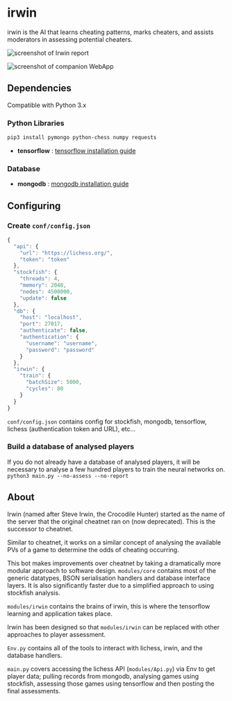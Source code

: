 # irwin
irwin is the AI that learns cheating patterns, marks cheaters, and assists moderators in assessing potential cheaters.

![screenshot of Irwin report](https://i.imgur.com/UcVlDK3.png)

![screenshot of companion WebApp](https://i.imgur.com/LQtSQAh.png)

## Dependencies
Compatible with Python 3.x

### Python Libraries
```sh
pip3 install pymongo python-chess numpy requests
```
- **tensorflow** : [tensorflow installation guide](https://www.tensorflow.org/install)

### Database
- **mongodb** : [mongodb installation guide](https://docs.mongodb.com/manual/installation/)

## Configuring
### Create `conf/config.json`
```javascript
{
  "api": {
    "url": "https://lichess.org/",
    "token": "token"
  },
  "stockfish": {
    "threads": 4,
    "memory": 2048,
    "nodes": 4500000,
    "update": false
  },
  "db": {
    "host": "localhost",
    "port": 27017,
    "authenticate": false,
    "authentication": {
      "username": "username",
      "password": "password"
    }
  },
  "irwin": {
    "train": {
      "batchSize": 5000,
      "cycles": 80
    }
  }
}
```

`conf/config.json` contains config for stockfish, mongodb, tensorflow, lichess (authentication token and URL), etc...
### Build a database of analysed players
If you do not already have a database of analysed players, it will be necessary to analyse
a few hundred players to train the neural networks on.
`python3 main.py --no-assess --no-report`

## About
Irwin (named after Steve Irwin, the Crocodile Hunter) started as the name of the server that the original
cheatnet ran on (now deprecated). This is the successor to cheatnet.

Similar to cheatnet, it works on a similar concept of analysing the available PVs of a game to determine
the odds of cheating occurring.

This bot makes improvements over cheatnet by taking a dramatically more modular approach to software design.
`modules/core` contains most of the generic datatypes, BSON serialisation handlers and database interface
layers. It is also significantly faster due to a simplified approach to using stockfish analysis.

`modules/irwin` contains the brains of irwin, this is where the tensorflow learning and application takes place.

Irwin has been designed so that `modules/irwin` can be replaced with other approaches to player assessment.

`Env.py` contains all of the tools to interact with lichess, irwin, and the database handlers.

`main.py` covers accessing the lichess API (`modules/Api.py`) via Env to get player data; pulling records from mongodb,
analysing games using stockfish, assessing those games using tensorflow and then posting the final assessments.
